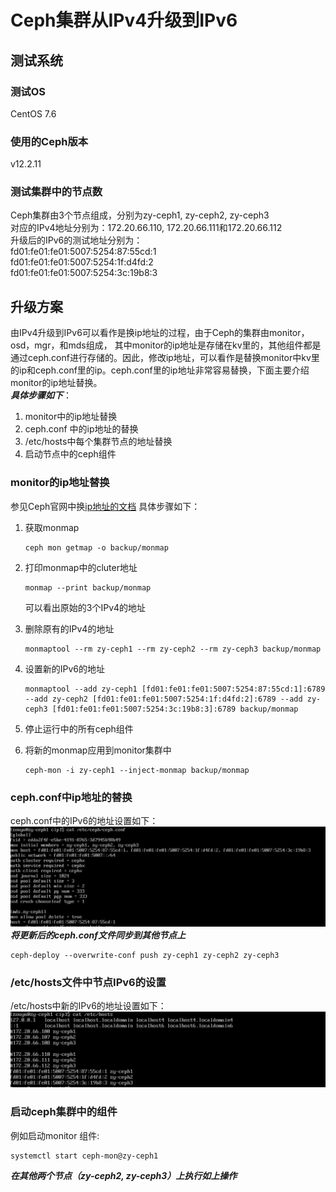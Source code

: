 # Ceph集群从IPv4升级到IPv6

## 测试系统

### 测试OS
CentOS 7.6

### 使用的Ceph版本
v12.2.11

### 测试集群中的节点数
Ceph集群由3个节点组成，分别为zy-ceph1, zy-ceph2, zy-ceph3  
对应的IPv4地址分别为：172.20.66.110, 172.20.66.111和172.20.66.112  
升级后的IPv6的测试地址分别为：  
fd01:fe01:fe01:5007:5254:87:55cd:1  
fd01:fe01:fe01:5007:5254:1f:d4fd:2    
fd01:fe01:fe01:5007:5254:3c:19b8:3   

## 升级方案
由IPv4升级到IPv6可以看作是换ip地址的过程，由于Ceph的集群由monitor，osd，mgr，和mds组成，
其中monitor的ip地址是存储在kv里的，其他组件都是通过ceph.conf进行存储的。因此，修改ip地址，可以看作是替换monitor中kv里的ip和ceph.conf里的ip。ceph.conf里的ip地址非常容易替换，下面主要介绍monitor的ip地址替换。  
***具体步骤如下***：  
1. monitor中的ip地址替换
2. ceph.conf 中的ip地址的替换
3. /etc/hosts中每个集群节点的地址替换
4. 启动节点中的ceph组件

### monitor的ip地址替换
参见Ceph官网中换[ip地址的文档](http://docs.ceph.com/docs/mimic/rados/operations/add-or-rm-mons/#changing-a-monitor-s-ip-address)
具体步骤如下：

1. 获取monmap
   
	```
	ceph mon getmap -o backup/monmap
	```
	
2. 打印monmap中的cluter地址  
 
   ```
   monmap --print backup/monmap
   ```
   
   可以看出原始的3个IPv4的地址
3. 删除原有的IPv4的地址

	```
	monmaptool --rm zy-ceph1 --rm zy-ceph2 --rm zy-ceph3 backup/monmap
	```
	
4. 设置新的IPv6的地址

   ```
   monmaptool --add zy-ceph1 [fd01:fe01:fe01:5007:5254:87:55cd:1]:6789 --add zy-ceph2 [fd01:fe01:fe01:5007:5254:1f:d4fd:2]:6789 --add zy-ceph3 [fd01:fe01:fe01:5007:5254:3c:19b8:3]:6789 backup/monmap
   ```
5. 停止运行中的所有ceph组件  
6. 将新的monmap应用到monitor集群中  
 
	```
	ceph-mon -i zy-ceph1 --inject-monmap backup/monmap
	```

### ceph.conf中ip地址的替换
ceph.conf中的IPv6的地址设置如下：  
![](images/ceph_conf.jpg) 
***将更新后的ceph.conf文件同步到其他节点上***

```
ceph-deploy --overwrite-conf push zy-ceph1 zy-ceph2 zy-ceph3
```

### /etc/hosts文件中节点IPv6的设置
/etc/hosts中新的IPv6的地址设置如下：
![](images/etc_hosts.jpg)

### 启动ceph集群中的组件
例如启动monitor 组件:
  
```
systemctl start ceph-mon@zy-ceph1
```

 ***在其他两个节点（zy-ceph2, zy-ceph3）上执行如上操作***
 
 

